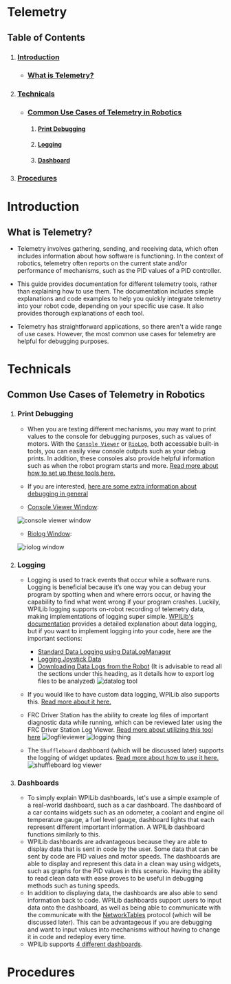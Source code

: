 # Telemetry

## Table of Contents
1. ### [Introduction](#introduction)
    - ### [What is Telemetry?](#what-is-telemetry)
2. ### [Technicals](#technicals)
    - ### [Common Use Cases of Telemetry in Robotics](#common-use-cases-of-telemetry-in-robotics)
        1. #### [Print Debugging](#print-debugging)
        2. #### [Logging](#logging)
        3. #### [Dashboard](#dashboard)
3. ### [Procedures](#procedures)

# Introduction

## What is Telemetry?
- Telemetry involves gathering, sending, and receiving data, which often includes information about how software is functioning. In the context of robotics, telemetry often reports on the current state and/or performance of mechanisms, such as the PID values of a PID controller.

- This guide provides documentation for different telemetry tools, rather than explaining how to use them. The documentation includes simple explanations and code examples to help you quickly integrate telemetry into your robot code, depending on your specific use case. It also provides thorough explanations of each tool.

- Telemetry has straightforward applications, so there aren't a wide range of use cases. However, the most common use cases for telemetry are helpful for debugging purposes.

# Technicals

## Common Use Cases of Telemetry in Robotics

1. ### Print Debugging 
    - When you are testing different mechanisms, you may want to print values to the console for debugging purposes, such as values of motors. With the [`Console Viewer`](https://docs.wpilib.org/en/stable/docs/software/vscode-overview/viewing-console-output.html#console-viewer) or [`RioLog`](https://docs.wpilib.org/en/stable/docs/software/vscode-overview/viewing-console-output.html#riolog-vs-code-plugin), both accessable built-in tools, you can easily view console outputs such as your debug prints. In addition, these consoles also provide helpful information such as when the robot program starts and more. [Read more about how to set up these tools here.](https://docs.wpilib.org/en/stable/docs/software/vscode-overview/viewing-console-output.html#viewing-console-output)
    
    - If you are interested, [here are some extra information about debugging in general](https://frc-pdr.readthedocs.io/en/latest/GoodPractices/debugging.html#loggers)
    
    - [Console Viewer Window](https://docs.wpilib.org/en/stable/_images/console-viewer-window.webp):
    
    ![console viewer window](https://docs.wpilib.org/en/stable/_images/console-viewer-window.webp)

    - [Riolog Window](https://docs.wpilib.org/en/stable/_images/riolog-window.webp):
    
    ![riolog window](https://docs.wpilib.org/en/stable/_images/riolog-window.webp)

2. ### Logging
    - Logging is used to track events that occur while a software runs. Logging is beneficial because it’s one way you can debug your program by spotting when and where errors occur, or having the capability to find what went wrong if your program crashes. Luckily, WPILib logging supports on-robot recording of telemetry data, making implementations of logging super simple. [WPILib's documentation](https://docs.wpilib.org/en/stable/docs/software/telemetry/datalog.html) provides a detailed explanation about data logging, but if you want to implement logging into your code, here are the important sections:
        * [Standard Data Logging using DataLogManager](https://docs.wpilib.org/en/stable/docs/software/telemetry/datalog.html#standard-data-logging-using-datalogmanager)
        * [Logging Joystick Data](https://docs.wpilib.org/en/stable/docs/software/telemetry/datalog.html#logging-joystick-data)
        * [Downloading Data Logs from the Robot](https://docs.wpilib.org/en/stable/docs/software/telemetry/datalog.html#downloading-data-logs-from-the-robot) (It is advisable to read all the sections under this heading, as it details how to export log files to be analyzed)
        ![datalog tool](https://docs.wpilib.org/en/stable/_images/csv-export-1100.webp)
    
    - If you would like to have custom data logging, WPILib also supports this. [Read more about it here.](https://docs.wpilib.org/en/stable/docs/software/telemetry/datalog.html#custom-data-logging-using-datalog)
    
    - FRC Driver Station has the ability to create log files of important diagnostic data while running, which can be reviewed later using the FRC Driver Station Log Viewer. [Read more about utilizing this tool here](https://docs.wpilib.org/en/stable/docs/software/driverstation/driver-station-log-viewer.html)
    ![logfileviewer](https://docs.wpilib.org/en/stable/_images/logviewer.webp)
    ![logging thing](https://docs.wpilib.org/en/stable/_images/eventlist.webp)

    - The `Shuffleboard` dashboard (which will be discussed later) supports the logging of widget updates. [Read more about how to use it here.](https://docs.wpilib.org/en/stable/docs/software/dashboards/shuffleboard/getting-started/shuffleboard-recording.html#recording-and-playback)
    ![shuffleboard log viewer](https://docs.wpilib.org/en/stable/_images/playback1.webp)
    
3. ### Dashboards
    - To simply explain WPILib dashboards, let's use a simple example of a real-world dashboard, such as a car dashboard. The dashboard of a car contains widgets such as an odometer, a coolant and engine oil temperature gauge, a fuel level gauge, dashboard lights that each represent different important information. A WPILib dashboard functions similarly to this.
    - WPILib dashboards are advantageous because they are able to display data that is sent in code by the user. Some data that can be sent by code are PID values and motor speeds. The dashboards are able to display and represent this data in a clean way using widgets, such as graphs for the PID values in this scenario. Having the ability to read clean data with ease proves to be useful in debugging methods such as tuning speeds.
    - In addition to displaying data, the dashboards are also able to send information back to code. WPILib dashboards support users to input data onto the dashboard, as well as being able to communicate with the communicate with the [NetworkTables](https://docs.wpilib.org/en/stable/docs/software/networktables/networktables-intro.html#what-is-networktables) protocol (which will be discussed later). This can be advantageous if you are debugging and want to input values into mechanisms without having to change it in code and redeploy every time.
    - WPILib supports [4 different dashboards](https://docs.wpilib.org/en/stable/docs/software/dashboards/index.html). 

# Procedures
